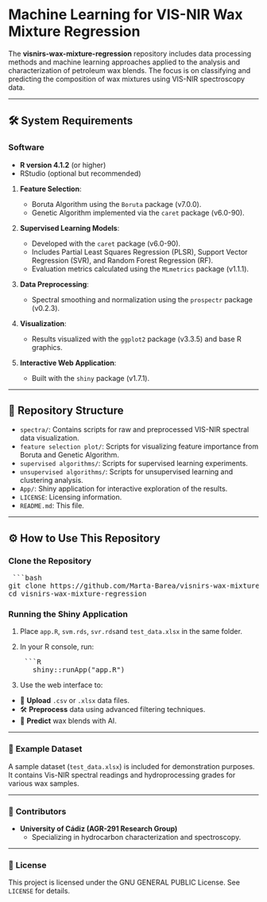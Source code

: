 # **Machine Learning for VIS-NIR Wax Mixture Regression**

The **visnirs-wax-mixture-regression** repository includes data processing methods and machine learning approaches applied to the analysis and characterization of petroleum wax blends. The focus is on classifying and predicting the composition of wax mixtures using VIS-NIR spectroscopy data.

---

## 🛠️ **System Requirements**

### Software
- **R version 4.1.2** (or higher)
- RStudio (optional but recommended)

1. **Feature Selection**:
   - Boruta Algorithm using the `Boruta` package (v7.0.0).
   - Genetic Algorithm implemented via the `caret` package (v6.0-90).

2. **Supervised Learning Models**:
   - Developed with the `caret` package (v6.0-90).
   - Includes Partial Least Squares Regression (PLSR), Support Vector Regression (SVR), and Random Forest Regression (RF).
   - Evaluation metrics calculated using the `MLmetrics` package (v1.1.1).

3. **Data Preprocessing**:
   - Spectral smoothing and normalization using the `prospectr` package (v0.2.3).

4. **Visualization**:
   - Results visualized with the `ggplot2` package (v3.3.5) and base R graphics.

5. **Interactive Web Application**:
   - Built with the `shiny` package (v1.7.1).

---

## 📂 Repository Structure

- `spectra/`: Contains scripts for raw and preprocessed VIS-NIR spectral data visualization.
- `feature selection plot/`: Scripts for visualizing feature importance from Boruta and Genetic Algorithm.
- `supervised algorithms/`: Scripts for supervised learning experiments.
- `unsupervised algorithms/`: Scripts for unsupervised learning and clustering analysis.
- `App/`: Shiny application for interactive exploration of the results.
- `LICENSE`: Licensing information.
- `README.md`: This file.

---
## ⚙️ How to Use This Repository

### Clone the Repository


   <pre markdown="1"> ```bash
git clone https://github.com/Marta-Barea/visnirs-wax-mixture-regression
cd visnirs-wax-mixture-regression </pre>

### Running the Shiny Application
1. Place `app.R`, `svm.rds`, `svr.rds`and `test_data.xlsx` in the same folder.
2. In your R console, run: 
   
   <pre markdown="1"> ```R 
      shiny::runApp("app.R") </pre>

3. Use the web interface to:
- 📁 **Upload** `.csv` or `.xlsx` data files.
- 🛠️ **Preprocess** data using advanced filtering techniques.
- 🤖 **Predict** wax blends with AI.

---

### 📂 **Example Dataset**
A sample dataset (`test_data.xlsx`) is included for demonstration purposes. It contains Vis-NIR spectral readings and hydroprocessing grades for various wax samples.


---

### 🤝 **Contributors**
- **University of Cádiz (AGR-291 Research Group)**
  - Specializing in hydrocarbon characterization and spectroscopy.

---

### 📜 **License**
This project is licensed under the GNU GENERAL PUBLIC License. See `LICENSE` for details.
